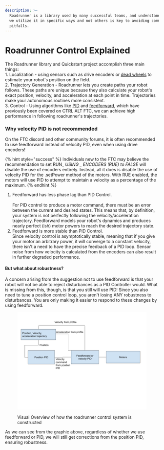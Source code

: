 ```yaml
---
description: >-
  Roadrunner is a library used by many successful teams, and understanding why
  we utilize it in specific ways and not others is key to avoiding common
  pitfalls.
---
```


# Roadrunner Control Explained

The Roadrunner library and Quickstart project accomplish three main things: \
1\. Localization - using sensors such as drive encoders or [dead wheels](https://gm0.org/en/latest/docs/common-mechanisms/dead-wheels.html) to estimate your robot's position on the field.\
2\. Trajectory Generation - Roadrunner lets you create paths your robot follows. These paths are unique because they also calculate your robot's exact position, velocity, and acceleration at each point in time. Trajectories make your autonomous routines more consistent. \
3\. Control - Using algorithms like [PID](../the-pid-controller/) and [feedforward](../feedforward-control.md), which have previously been covered on CTRL ALT FTC, we can achieve high performance in following roadrunner's trajectories. &#x20;

### Why velocity PID is not recommended

On the FTC discord and other community forums, it is often recommended to use feedforward instead of velocity PID, even when using drive encoders!&#x20;

{% hint style="success" %}
Individuals new to the FTC may believe the recommendation to set RUN\_ _USING \_ ENCODERS (RUE) to FALSE_ will disable the use of encoders entirely. Instead, all it does is disable the use of velocity PID for the .setPower method of the motors. With RUE enabled, the motors will use PID to attempt to maintain a velocity as a percentage of the maximum. &#x20;
{% endhint %}

1. Feedforward has less phase lag than PID Control.\
   \
   For PID control to produce a motor command, there must be an error between the current and desired states. This means that, by definition, your system is not perfectly following the velocity/acceleration trajectory. Feedforward models your robot's dynamics and produces nearly perfect (ish) motor powers to reach the desired trajectory state.&#x20;
2. &#x20;Feedforward is more stable than PID Control.\
   Since velocity control is asymptotically stable, meaning that if you give your motor an arbitrary power, it will converge to a constant velocity, there isn't a need to have the precise feedback of a PID loop. Sensor noise from how velocity is calculated from the encoders can also result in further degraded performance.

#### But what about robustness?&#x20;

A concern arising from the suggestion not to use feedforward is that your robot will not be able to reject disturbances as a PID Controller would. What is missing from this, though, is that you still will use PID! Since you also need to tune a position control loop, you aren't losing ANY robustness to disturbances. You are only making it easier to respond to these changes by using feedforward.

<figure><img src="../.gitbook/assets/Roadrunner Control System.png" alt=""><figcaption><p>Visual Overview of how the roadrunner control system is constructed</p></figcaption></figure>

As we can see from the graphic above, regardless of whether we use feedforward or PID, we will still get corrections from the position PID, ensuring robustness.
